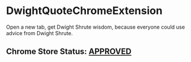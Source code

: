 # DwightQuoteChromeExtension
Open a new tab, get Dwight Shrute wisdom, because everyone could use advice from Dwight Shrute.

## Chrome Store Status: [APPROVED](https://chrome.google.com/webstore/detail/shrute-quotes/lfcaooheojomgkicgnejeinnfideohai)
